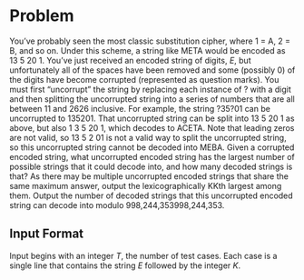 # Problem

You’ve probably seen the most classic substitution cipher, where 1 = A, 2 = B, and so on. Under this scheme, a string like META would be encoded as 13 5 20 1.
You’ve just received an encoded string of digits, $E$, but unfortunately all of the spaces have been removed and some (possibly 0) of the digits have become corrupted (represented as question marks).
You must first “uncorrupt” the string by replacing each instance of ? with a digit and then splitting the uncorrupted string into a series of numbers that are all between 11 and 2626 inclusive. For example, the string ?35?01 can be uncorrupted to 135201. That uncorrupted string can be split into 13 5 20 1 as above, but also 1 3 5 20 1, which decodes to ACETA. Note that leading zeros are not valid, so 13 5 2 01 is not a valid way to split the uncorrupted string, so this uncorrupted string cannot be decoded into MEBA.
Given a corrupted encoded string, what uncorrupted encoded string has the largest number of possible strings that it could decode into, and how many decoded strings is that?
As there may be multiple uncorrupted encoded strings that share the same maximum answer, output the lexicographically KKth largest among them. Output the number of decoded strings that this uncorrupted encoded string can decode into modulo 998,244,353998,244,353.

## Input Format

Input begins with an integer $T$, the number of test cases.
Each case is a single line that contains the string $E$ followed by the integer $K$.
